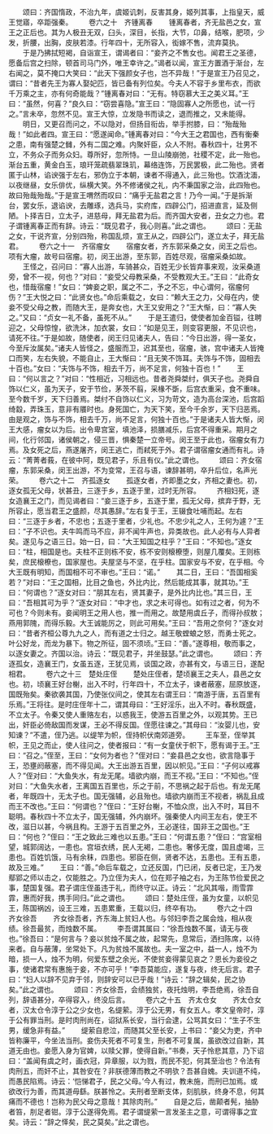 <!-- { "loadSidebar": true } -->
　　颂曰：齐国惰政，不治九年，虞姬讥刺，反害其身，姬列其事，上指皇天，威王觉寤，卒距强秦。
　　卷六之十　齐锺离春
　　锺离春者，齐无盐邑之女，宣王之正后也。其为人极丑无双，臼头，深目，长指，大节，卬鼻，结喉，肥项，少发，折腰，出胸，皮肤若漆。行年四十，无所容入，衒嫁不售，流弃莫执。
　　于是乃拂拭短褐，自诣宣王，谓谒者曰：“妾齐之不售女也。闻君王之圣德，愿备后宫之扫除，顿首司马门外，唯王幸许之。”谒者以闻，宣王方置酒于渐台，左右闻之，莫不掩口大笑曰：“此天下强颜女子也，岂不异哉！”于是宣王乃召见之，谓曰：“昔者先王为寡人娶妃匹，皆已备有列位矣。今夫人不容于乡里布衣，而欲千万乘之主，亦有何奇能哉？”锺离春对曰：“无有。特窃慕大王之美义耳。”王曰：“虽然，何喜？”良久曰：“窃尝喜隐。”宣王曰：“隐固寡人之所愿也，试一行之。”言未卒，忽然不见。宣王大惊，立发隐书而读之，退而推之，又未能得。
　　明日，又更召而问之，不以隐对，但扬目衔齿，举手拊膝，曰：“殆哉殆哉！”如此者四。宣王曰：“愿遂闻命。”锺离春对曰：“今大王之君国也，西有衡秦之患，南有强楚之雠，外有二国之难。内聚奸臣，众人不附。春秋四十，壮男不立，不务众子而务众妇。尊所好，忽所恃。一旦山陵崩弛，社稷不定，此一殆也。渐台五重，黄金白玉，琅玕笼疏翡翠珠玑，幕络连饰，万民罢极，此二殆也。贤者匿于山林，谄谀强于左右，邪伪立于本朝，谏者不得通入，此三殆也。饮酒沈湎，以夜继昼，女乐俳优，纵横大笑。外不修诸侯之礼，内不秉国家之治，此四殆也。故曰殆哉殆哉。”于是宣王喟然而叹曰：“痛乎无盐君之言！乃今一闻。”于是拆渐台，罢女乐，退谄谀，去雕琢，选兵马，实府库，四辟公门，招进直言，延及侧陋。卜择吉日，立太子，进慈母，拜无盐君为后。而齐国大安者，丑女之力也。君子谓锺离春正而有辞。诗云：“既见君子，我心则喜。”此之谓也。
　　颂曰：无盐之女，干说齐宣，分别四殆，称国乱烦，宣王从之，四辟公门，遂立太子，拜无盐君。
　　卷六之十一　齐宿瘤女
　　宿瘤女者，齐东郭采桑之女，闵王之后也。项有大瘤，故号曰宿瘤。初，闵王出游，至东郭，百姓尽观，宿瘤采桑如故。
　　王怪之，召问曰：“寡人出游，车骑甚众，百姓无少长皆弃事来观，汝采桑道旁，曾不一视，何也？”对曰：“妾受父母教采桑，不受教观大王。”王曰：“此奇女也，惜哉宿瘤！”女曰：“婢妾之职，属之不二，予之不忘，中心谓何，宿瘤何伤？”王大悦之曰：“此贤女也。”命后乘载之，女曰：“赖大王之力，父母在内，使妾不受父母之教，而随大王，是奔女也，大王又安用之？”王大惭，曰：“寡人失之。”又曰：“贞女一礼不备，虽死不从。”
　　于是王遣归，使使者加金百镒，往聘迎之，父母惊惶，欲洗沐，加衣裳，女曰：“如是见王，则变容更服，不见识也，请死不往。”于是如故，随使者，闵王归见诸夫人，告曰：“今日出游，得一圣女，今至斥汝属矣。”诸夫人皆怪之，盛服而卫，迟其至也，宿瘤，骇，宫中诸夫人皆掩口而笑，左右失貌，不能自止，王大惭曰：“且无笑不饰耳。夫饰与不饰，固相去十百也。”女曰：“夫饰与不饰，相去千万，尚不足言，何独十百也！”
　　王曰：“何以言之？”对曰：“性相近，习相远也。昔者尧舜桀纣，俱天子也。尧舜自饰以仁义，虽为天子，安于节俭，茅茨不翦，采椽不斲，后宫衣重采，食不重味。至今数千岁，天下归善焉。桀纣不自饰以仁义，习为苛文，造为高台深池，后宫蹈绮縠，弄珠玉，意非有餍时也。身死国亡，为天下笑，至今千余岁，天下归恶焉。由是观之，饰与不饰，相去千万，尚不足言，何独十百也。”于是诸夫人皆大惭，闵王大感，瘤女以为后。出令卑宫室，填池泽，损膳减乐，后宫不得重采。期月之间，化行邻国，诸侯朝之，侵三晋，惧秦楚一立帝号。闵王至于此也，宿瘤女有力焉。及女死之后，燕遂屠齐，闵王逃亡，而弒死于外。君子谓宿瘤女通而有礼。诗云：“菁菁者莪，在彼中阿，既见君子，乐且有仪。”此之谓也。
　　颂曰：齐女宿瘤，东郭采桑，闵王出游，不为变常，王召与语，谏辞甚明，卒升后位，名声光荣。
　　卷六之十二　齐孤逐女
　　孤逐女者，齐即墨之女，齐相之妻也。初，逐女孤无父母，状甚丑，三逐于乡，五逐于里，过时无所容。
　　齐相妇死，逐女造襄王之门，而见谒者曰：“妾三逐于乡，五逐于里，孤无父母，摈弃于野，无所容止，愿当君王之盛颜，尽其愚辞。”左右复于王，王辍食吐哺而起。左右曰：“三逐于乡者，不忠也；五逐于里者，少礼也。不忠少礼之人，王何为遽？”王曰：“子不识也。夫牛鸣而马不应，非不闻牛声也，异类故也。此人必有与人异者矣。遂见与之语三日。始一日，曰：“大王知国之柱乎？”王曰：“不知也。”逐女曰：“柱，相国是也。夫柱不正则栋不安，栋不安则榱橑堕，则屋几覆矣。王则栋矣，庶民榱橑也，国家屋也。夫屋坚与不坚，在乎柱。国家安与不安，在乎相。今大王既有明知，而国相不可不审也。”王曰：“诺。”
　　其二日，王曰：“吾国相奚若？”对曰：“王之国相，比目之鱼也，外比内比，然后能成其事，就其功。”王曰：“何谓也？”逐女对曰：“朋其左右，贤其妻子，是外比内比也。”其三日，王曰：“吾相其可为乎？”逐女对曰：“中才也，求之未可得也。如有过之者，何为不可也？今则未有。妾闻明王之用人也，推一而用之。故楚用虞丘子，而得孙叔敖；燕用郭隗，而得乐毅。大王诚能厉之，则此可用矣。”王曰：“吾用之奈何？”逐女对曰：“昔者齐桓公尊九九之人，而有道之士归之。越王敬螳蜋之怒，而勇士死之。叶公好龙，而龙为暴下。物之所征，固不须顷。”王曰：“善。”遂尊相，敬而事之，以逐女妻之。齐国以治。诗云：“既见君子，并坐鼓瑟。”此之谓也。
　　颂曰：齐逐孤女，造襄王门，女虽五逐，王犹见焉，谈国之政，亦甚有文，与语三日，遂配相君。
　　卷六之十三　楚处庄侄
　　楚处庄侄者，楚顷襄王之夫人，县邑之女也。初，顷襄王好台榭，出入不时，行年四十，不立太子，谏者蔽塞，屈原放逐，国既殆矣。秦欲袭其国，乃使张仪间之，使其左右谓王曰：“南游于唐，五百里有乐焉。”王将往。是时庄侄年十二，谓其母曰：“王好淫乐，出入不时。春秋既盛，不立太子。令秦又使人重赂左右，以惑我王，使游五百里之外，以观其势。王已出，奸臣必倚敌国而发谋，王必不得反国。侄愿往谏之。”其母曰：“汝婴儿也，安知谏？”不遣，侄乃逃。以缇竿为帜，侄持帜伏南郊道旁。
　　王车至，侄举其帜，王见之而止，使人往问之，使者报曰：“有一女童伏于帜下，愿有谒于王。”王曰：“召之。”侄至，王曰：“女何为者也？”侄对曰：“妾县邑之女也，欲言隐事于王，恐壅阏蔽塞，而不得见闻。大王出游五百里，因以帜见。”王曰：“子何以戒寡人？”侄对曰：“大鱼失水，有龙无尾。墙欲内崩，而王不视。”王曰：“不知也。”侄对曰：“大鱼失水者，王离国五百里也，乐之于前，不思祸之起于后也。有龙无尾者，年既四十，无太子也。国无强辅，必且殆也。墙欲内崩而王不视者，祸乱且成而王不改也。”王曰：“何谓也？”侄曰：“王好台榭，不恤众庶，出入不时，耳目不聪明。春秋四十不立太子，国无强辅，外内崩坏。强秦使人内间王左右，使王不改，滋日以甚，今祸且构。王游于五百里之外，王必遂往，国非王之国也。”王曰：“何也？”侄曰：“王之致此三难也以五患。”王曰：“何谓五患？”侄曰：“宫室相望，城郭阔达，一患也。宫垣衣绣，民人无褐，二患也。奢侈无度，国且虚竭，三患也。百姓饥饿，马有余秣，四患也。邪臣在侧，贤者不达，五患也。王有五患，故及三难。”
　　王曰：“善。”命后车载之，立还反国，门已闭，反者已定，王乃发鄢郢之师以击之，仅能胜之。乃立侄为夫人，位在郑子袖之右，为王陈节俭爱民之事，楚国复强。君子谓庄侄虽违于礼，而终守以正。诗云：“北风其喈，雨雪霏霏，惠而好我，携手同归。”此之谓也。
　　颂曰：楚处庄侄，虽为女童，以帜见王，陈国祸凶，设王三难，五患累重，王载以归，终卒有功。
　　卷六之十四　齐女徐吾
　　齐女徐吾者，齐东海上贫妇人也。与邻妇李吾之属会烛，相从夜绩。徐吾最贫，而烛数不属。
　　李吾谓其属曰：“徐吾烛数不属，请无与夜也。”徐吾曰：“是何言与？妾以贫烛不属之故，起常先，息常后，洒扫陈席，以待来者。自与蔽薄，坐常处下。凡为贫烛不属故也。夫一室之中，益一人，烛不为暗，损一人，烛不为明，何爱东壁之余光，不使贫妾得蒙见哀之？恩长为妾役之事，使诸君常有惠施于妾，不亦可乎！”李吾莫能应，遂复与夜，终无后言。君子曰：“妇人以辞不见弃于邻，则辞安可以已乎哉！”诗云：“辞之辑矣，民之协矣。”此之谓也。
　　颂曰：齐女徐吾，会绩独贫，夜托烛明，李吾绝焉，徐吾自列，辞语甚分，卒得容入，终没后言。
　　卷六之十五　齐太仓女
　　齐太仓女者，汉太仓令淳于公之少女也，名缇萦。淳于公无男，有女五人。孝文皇帝时，淳于公有罪当刑。是时肉刑尚在，诏狱系长安，当行会逮，公骂其女曰：“生子不生男，缓急非有益。”
　　缇萦自悲泣，而随其父至长安，上书曰：“妾父为吏，齐中皆称廉平，今坐法当刑。妾伤夫死者不可复生，刑者不可复属，虽欲改过自新，其道无由也。妾愿入身为官婢，以赎父罪，使得自新。”书奏，天子怜悲其意，乃下诏曰：“盖闻有虞之时，画衣冠，异章服，以为戮，而民不犯，何其至治也？令法有肉刑五，而奸不止，其咎安在？非朕德薄而教之不明欤？吾甚自媿。夫训道不纯，而愚民陷焉。诗云：‘恺悌君子，民之父母。’今人有过，教未施，而刑已加焉。或欲改行为善，而其道毋繇。朕甚怜之。夫刑者至断支体，刻肌肤，终身不息，何其痛而不德也！岂称为民父母之意哉！其除肉刑。”
　　自是之后，凿颠者髡，抽胁者笞，刖足者钳。淳于公遂得免焉。君子谓缇萦一言发圣主之意，可谓得事之宜矣。诗云：“辞之怿矣，民之莫矣。”此之谓也。
